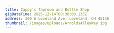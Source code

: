 ```yaml
---
title: Cappy's Taproom and Bottle Shop
gigDateTime: 2025-12-14T00:30:03.133Z
address: 309 W Loveland Ave, Loveland, OH 45140
thumbnail: /images/uploads/ArnoldsAlleyWay.jpg
---
```

